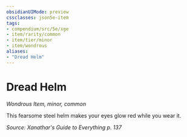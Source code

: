 ```yaml
---
obsidianUIMode: preview
cssclasses: json5e-item
tags:
- compendium/src/5e/xge
- item/rarity/common
- item/tier/minor
- item/wondrous
aliases: 
- "Dread Helm"
---
```

# Dread Helm
*Wondrous Item, minor, common*  


This fearsome steel helm makes your eyes glow red while you wear it.

*Source: Xanathar's Guide to Everything p. 137*